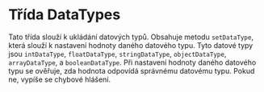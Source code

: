 # Třída DataTypes

Tato třída slouží k ukládání datových typů. Obsahuje metodu `setDataType`, která slouží k nastavení hodnoty daného datového typu. Tyto datové typy jsou `intDataType`, `floatDataType`, `stringDataType`, `objectDataType`, `arrayDataType`, a `booleanDataType`. Při nastavení hodnoty daného datového typu se ověřuje, zda hodnota odpovídá správnému datovému typu. Pokud ne, vypíše se chybové hlášení. 

